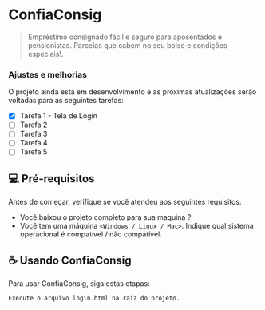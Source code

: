 # ConfiaConsig



> Empréstimo consignado fácil e seguro para aposentados e pensionistas. Parcelas que cabem no seu bolso e condições especiais!.

### Ajustes e melhorias

O projeto ainda está em desenvolvimento e as próximas atualizações serão voltadas para as seguintes tarefas:

- [x] Tarefa 1 - Tela de Login
- [ ] Tarefa 2
- [ ] Tarefa 3
- [ ] Tarefa 4
- [ ] Tarefa 5

## 💻 Pré-requisitos

Antes de começar, verifique se você atendeu aos seguintes requisitos:

- Você baixou o projeto completo para sua maquina ?
- Você tem uma máquina `<Windows / Linux / Mac>`. Indique qual sistema operacional é compatível / não compatível.


## ☕ Usando ConfiaConsig

Para usar ConfiaConsig, siga estas etapas:

```
Execute o arquivo login.html na raiz do projeto.
```
